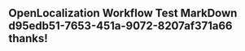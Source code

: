 <properties
ms.topic="hero-topic"
ms.test1="hero-topic"
ms.test2="test"/>

## OpenLocalization Workflow Test MarkDown d95edb51-7653-451a-9072-8207af371a66 thanks!
